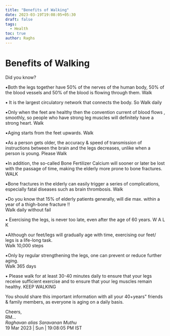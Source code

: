 ```yaml
---
title: "Benefits of Walking"
date: 2023-03-19T19:08:05+05:30
draft: false 
tags:
  - Health
toc: true
author: Raghs
---
```


# Benefits of Walking 

Did you know?

▪️Both  the   legs together  have  50%   of the   nerves    of   the  human  body,  50%   of  the   blood  vessels  and  50%  of   the   blood   is flowing  through   them.
Walk

▪️ It  is  the  largest  circulatory  network  that connects  the   body. 
So Walk daily

<!--more-->

▪️Only when  the feet are  healthy then  the convention current  of blood  flows ,  smoothly,   so people who  have  strong  leg muscles  will  definitely have  a strong  heart. Walk

▪️Aging  starts  from  the  feet  upwards.
Walk

▪️As  a   person  gets older, the  accuracy & speed  of  transmission  of instructions   between the  brain and   the  legs decreases, unlike  when a  person  is  young.
Please Walk

▪️In   addition,   the   so-called   Bone  Fertilizer Calcium will  sooner  or later  be  lost  with  the passage  of  time,  making  the   elderly  more  prone  to   bone fractures. 
WALK

▪️Bone  fractures  in  the  elderly   can  easily  trigger  a  series   of complications, especially fatal  diseases  such  as  brain   thrombosis.
Walk

▪️Do  you   know   that 15% of elderly  patients   generally, will  die  max. within  a  year  of   a  thigh-bone   fracture !!  
Walk daily without fail

▪️ Exercising  the legs,   is   never  too  late, even  after   the  age  of 60  years.
W A L K

▪️Although   our   feet/legs  will   gradually   age with    time,  exercising  our  feet/ legs  is  a  life-long  task.  
Walk 10,000 steps

▪️Only  by regular strengthening   the  legs, one   can   prevent   or reduce  further  aging.  
Walk 365 days

▪️ Please  walk  for at  least 30-40  minutes   daily   to  ensure   that   your   legs  receive   sufficient   exercise and  to  ensure  that  your  leg  muscles remain healthy.
KEEP WALKING

You  should   share  this  important  information  with  all  your  40+years"  friends
 & family  members, as everyone  is  aging  on  a  daily  basis.

Cheers,\
RM...\
_Raghavan alias Saravanan Muthu_\
19 Mar 2023 | Sun | 19:08:05 PM IST
